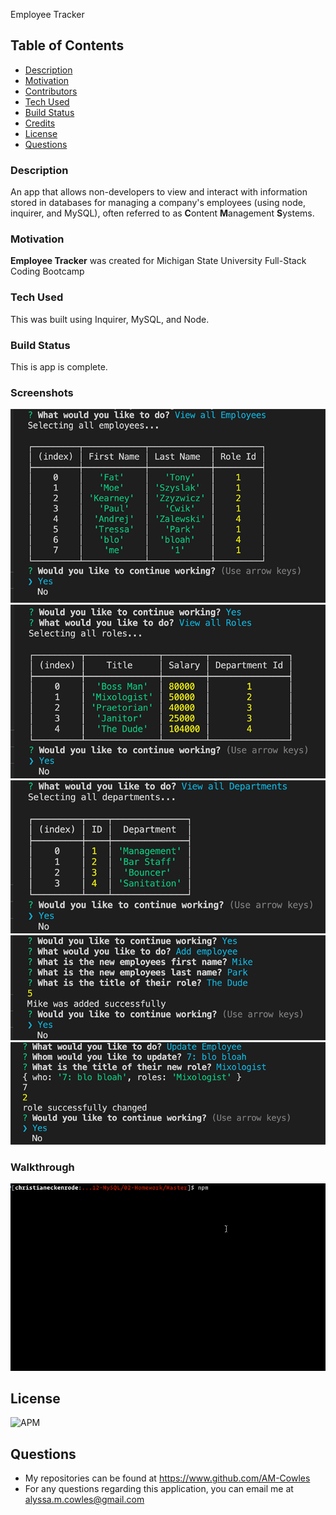 Employee Tracker

## Table of Contents

* [Description](#description)
<a name="description"></a>
* [Motivation](#motivation)
<a name="motivation"></a>
* [Contributors](#contributors)
<a name="contributors"></a>
* [Tech Used](#tech-used)
<a name="tech-used"></a>
* [Build Status](#build-status)
<a name="build-status"></a>
* [Credits](#credits)
<a name="credits"></a>
* [License](#license)
<a name="license"></a>
* [Questions](#questions)
<a name="questions"></a>

### Description

An app that allows non-developers to view and interact with information stored in databases for managing a company's employees (using node, inquirer, and MySQL), often referred to as **C**ontent **M**anagement **S**ystems.

### Motivation

**Employee Tracker** was created for Michigan State University Full-Stack Coding Bootcamp

### Tech Used

This was built using Inquirer, MySQL, and Node.

### Build Status

This is app is complete.

### Screenshots

![Screenshot 1](/assets/Screen-Shot-1.png)
![Screenshot 1](/assets/Screen-Shot-2.png)
![Screenshot 1](/assets/Screen-Shot-3.png)
![Screenshot 1](/assets/Screen-Shot-4.png)
![Screenshot 1](/assets/Screen-Shot-5.png)

### Walkthrough

![Walkthrough Gif](instructions/employee-tracker.gif)

## License
![APM](https://img.shields.io/apm/l/README)

## Questions
* My repositories can be found at https://www.github.com/AM-Cowles
* For any questions regarding this application, you can email me at alyssa.m.cowles@gmail.com